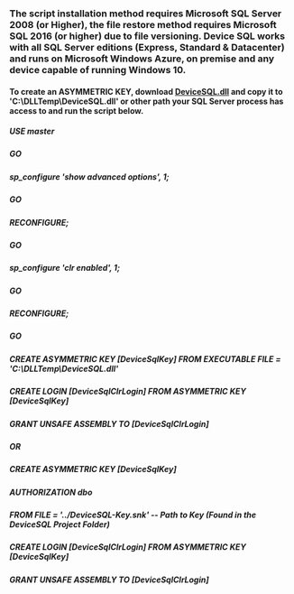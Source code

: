 ### The script installation method requires Microsoft SQL Server 2008 (or Higher), the file restore method requires Microsoft SQL 2016 (or higher) due to file versioning. Device SQL works with all SQL Server editions (Express, Standard & Datacenter) and runs on Microsoft Windows Azure, on premise and any device capable of running Windows 10.

#### To create an ASYMMETRIC KEY, download [DeviceSQL.dll](https://github.com/jasonrichardcraig/DeviceSQL/raw/master/Version%201.0/DeviceSQL.dll) and copy it to 'C:\DLLTemp\DeviceSQL.dll' or other path your SQL Server process has access to and run the script below.

##### USE master 
##### GO 
##### sp_configure 'show advanced options', 1;  
##### GO  
##### RECONFIGURE;  
##### GO  
##### sp_configure 'clr enabled', 1;  
##### GO  
##### RECONFIGURE;  
##### GO

##### CREATE ASYMMETRIC KEY [DeviceSqlKey] FROM EXECUTABLE FILE = 'C:\DLLTemp\DeviceSQL.dll'
##### CREATE LOGIN [DeviceSqlClrLogin] FROM ASYMMETRIC KEY [DeviceSqlKey]
##### GRANT UNSAFE ASSEMBLY TO [DeviceSqlClrLogin]
##### OR
##### CREATE ASYMMETRIC KEY [DeviceSqlKey]
##### AUTHORIZATION dbo
##### FROM FILE = '../DeviceSQL-Key.snk' -- Path to Key (Found in the DeviceSQL Project Folder)
##### CREATE LOGIN [DeviceSqlClrLogin] FROM ASYMMETRIC KEY [DeviceSqlKey]
##### GRANT UNSAFE ASSEMBLY TO [DeviceSqlClrLogin]


